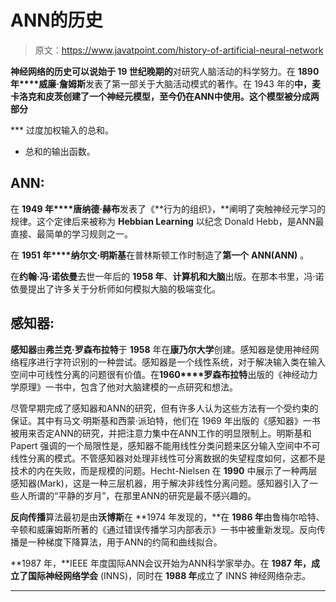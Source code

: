 # ANN的历史

> 原文：<https://www.javatpoint.com/history-of-artificial-neural-network>

**神经网络的历史可以说始于 19 世纪晚期的**对研究人脑活动的科学努力。在 **1890 年****威廉·詹姆斯**发表了第一部关于大脑活动模式的著作。在 1943 年的****中，麦卡洛克**和**皮茨**创建了一个神经元模型，至今仍在**ANN**中使用。这个模型被分成两部分******

 ***   过度加权输入的总和。
*   总和的输出函数。

## ANN:

在 **1949 年****唐纳德·赫布**发表了《**行为的组织》，**阐明了突触神经元学习的规律。这个定律后来被称为 **Hebbian Learning** 以纪念 Donald Hebb，是ANN最直接、最简单的学习规则之一。

在 **1951 年****纳尔文·明斯基**在普林斯顿工作时制造了**第一个** **ANN(ANN)** 。

在**约翰·冯·诺依曼**去世一年后的 **1958 年**、**计算机和大脑**出版。在那本书里，冯·诺依曼提出了许多关于分析师如何模拟大脑的极端变化。

## 感知器:

**感知器**由**弗兰克·罗森布拉特**于 **1958** 年在**康乃尔大学**创建。感知器是使用神经网络程序进行字符识别的一种尝试。感知器是一个线性系统，对于解决输入类在输入空间中可线性分离的问题很有价值。在**1960****罗森布拉特**出版的《神经动力学原理》一书中，包含了他对大脑建模的一点研究和想法。

尽管早期完成了感知器和ANN的研究，但有许多人认为这些方法有一个受约束的保证。其中有马文·明斯基和西蒙·派珀特，他们在 1969 年出版的《感知器》一书被用来否定ANN的研究，并把注意力集中在ANN工作的明显限制上。明斯基和 Papert 强调的一个局限性是，感知器不能用线性分类问题来区分输入空间中不可线性分离的模式。不管感知器对处理非线性可分离数据的失望程度如何，这都不是技术的内在失败，而是规模的问题。Hecht-Nielsen 在 **1990** 中展示了一种两层感知器(Mark)，这是一种三层机器，用于解决非线性分离问题。感知器引入了一些人所谓的“平静的岁月”，在那里ANN的研究是最不感兴趣的。

**反向传播**算法最初是由**沃博斯**在 **1974 年发现的，**在 **1986 年**由鲁梅尔哈特、辛顿和威廉姆斯所著的《通过错误传播学习内部表示》一书中被重新发现。反向传播是一种梯度下降算法，用于ANN的约简和曲线拟合。

**1987 年，**IEEE 年度国际ANN会议开始为ANN科学家举办。在 **1987 年，**成立了**国际神经网络学会** (INNS)，同时在 **1988 年**成立了 INNS 神经网络杂志。

* * ***
